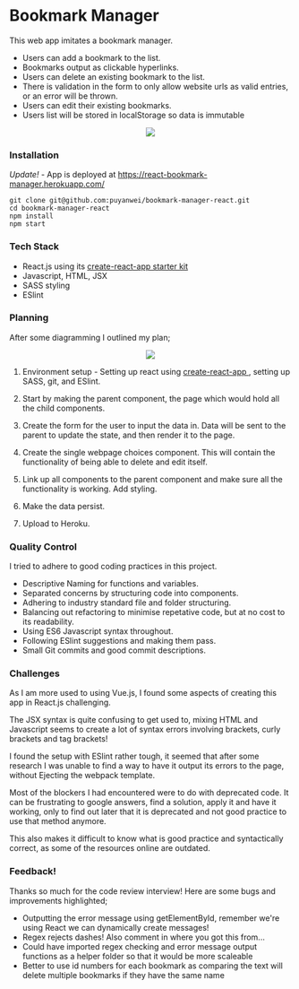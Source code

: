 # Bookmark Manager

This web app imitates a bookmark manager.

-   Users can add a bookmark to the list.
-   Bookmarks output as clickable hyperlinks.
-   Users can delete an existing bookmark to the list.
-   There is validation in the form to only allow website urls as valid entries, or an error will be thrown.
-   Users can edit their existing bookmarks.
-   Users list will be stored in localStorage so data is immutable

<p align="center">
  <img src="https://user-images.githubusercontent.com/14803518/41782600-9bde1132-7632-11e8-9212-91e0065bfb57.png">
</p>

### Installation

_Update!_ - App is deployed at https://react-bookmark-manager.herokuapp.com/

```
git clone git@github.com:puyanwei/bookmark-manager-react.git
cd bookmark-manager-react
npm install
npm start
```

### Tech Stack

-   React.js using its [create-react-app starter kit](https://github.com/facebook/create-react-app)
-   Javascript, HTML, JSX
-   SASS styling
-   ESlint

### Planning

After some diagramming I outlined my plan;

<p align="center">
  <img src="https://user-images.githubusercontent.com/14803518/41667528-1c8e1a6e-74a5-11e8-9f60-4dbf0a03998d.jpg">
</p>

1.  Environment setup - Setting up react using [create-react-app ](https://github.com/facebook/create-react-app), setting up SASS, git, and ESlint.

2.  Start by making the parent component, the page which would hold all the child components.

3.  Create the form for the user to input the data in. Data will be sent to the parent to update the state, and then render it to the page.

4.  Create the single webpage choices component. This will contain the functionality of being able to delete and edit itself.

5.  Link up all components to the parent component and make sure all the functionality is working. Add styling.

6.  Make the data persist.

7.  Upload to Heroku.

### Quality Control

I tried to adhere to good coding practices in this project.

-   Descriptive Naming for functions and variables.
-   Separated concerns by structuring code into components.
-   Adhering to industry standard file and folder structuring.
-   Balancing out refactoring to minimise repetative code, but at no cost to its readability.
-   Using ES6 Javascript syntax throughout.
-   Following ESlint suggestions and making them pass.
-   Small Git commits and good commit descriptions.

### Challenges

As I am more used to using Vue.js, I found some aspects of creating this app in React.js challenging.

The JSX syntax is quite confusing to get used to, mixing HTML and Javascript seems to create a lot of syntax errors involving brackets, curly brackets and tag brackets!

I found the setup with ESlint rather tough, it seemed that after some research I was unable to find a way to have it output its errors to the page, without Ejecting the webpack template.

Most of the blockers I had encountered were to do with deprecated code. It can be frustrating to google answers, find a solution, apply it and have it working, only to find out later that it is deprecated and not good practice to use that method anymore.

This also makes it difficult to know what is good practice and syntactically correct, as some of the resources online are outdated.

### Feedback!

Thanks so much for the code review interview! Here are some bugs and improvements highlighted;

-   Outputting the error message using getElementById, remember we're using React we can dynamically create messages!
-   Regex rejects dashes! Also comment in where you got this from...
-   Could have imported regex checking and error message output functions as a helper folder so that it would be more scaleable
-   Better to use id numbers for each bookmark as comparing the text will delete multiple bookmarks if they have the same name
